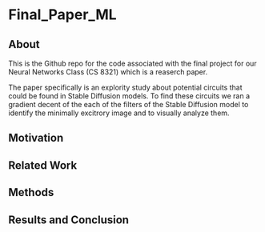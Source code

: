 # Final_Paper_ML

## About
This is the Github repo for the code associated with the final project for our Neural Networks Class (CS 8321) which is a reaserch paper. 

The paper specifically is an explority study about potential circuits that could be found in Stable Diffusion models. 
To find these circuits we ran a gradient decent of the each of the filters of the Stable Diffusion model to identify
the minimally excitrory image and to visually analyze them.

## Motivation 

## Related Work

## Methods 

## Results and Conclusion
